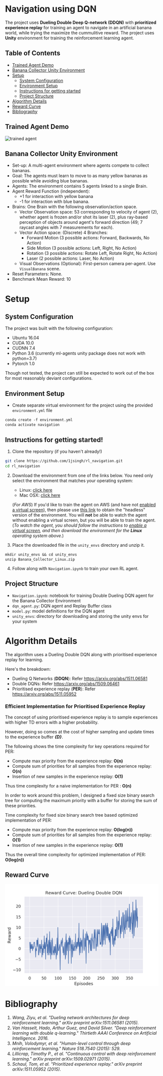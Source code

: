 # Navigation using DQN

The project uses **Dueling Double Deep Q-network (DDQN)** with **prioritized experience replay** for training an agent to navigate in an artificial banana world, while trying the maximize the cummulitive reward. The project uses **Unity** environment for training the reinforcement learning agent.

## Table of Contents

* [Trained Agent Demo](#trained-agent-demo)
* [Banana Collector Unity Environment](#banana-collector-unity-environment)
* [Setup](#setup)
    * [System Configuration](#system-configuration)
    * [Environment Setup](#environment-setup)
    * [Instructions for getting started](#instructions-for-getting-started)
    * [Project Structure](#project-structure)
* [Algorithm Details](#algorithm-details)
* [Reward Curve](#reward-curve)
* [Bibliography](#bibliography)

##  Trained Agent Demo
![trained agent](images/trained_agent.gif)

## Banana Collector Unity Environment

* Set-up: A multi-agent environment where agents compete to collect bananas.
* Goal: The agents must learn to move to as many yellow bananas as possible
  while avoiding blue bananas.
* Agents: The environment contains 5 agents linked to a single Brain.
* Agent Reward Function (independent):
  * +1 for interaction with yellow banana
  * -1 for interaction with blue banana.
* Brains: One Brain with the following observation/action space.
  * Vector Observation space: 53 corresponding to velocity of agent (2), whether
    agent is frozen and/or shot its laser (2), plus ray-based perception of
    objects around agent's forward direction (49; 7 raycast angles with 7
    measurements for each).
  * Vector Action space: (Discrete) 4 Branches:
    * Forward Motion (3 possible actions: Forward, Backwards, No Action)
    * Side Motion (3 possible actions: Left, Right, No Action)
    * Rotation (3 possible actions: Rotate Left, Rotate Right, No Action)
    * Laser (2 possible actions: Laser, No Action)
  * Visual Observations (Optional): First-person camera per-agent. Use
    `VisualBanana` scene.
* Reset Parameters: None.
* Benchmark Mean Reward: 10

# Setup

## System Configuration
The project was built with the following configuration:

* Ubuntu 16.04
* CUDA 10.0
* CUDNN 7.4
* Python 3.6 (currently ml-agents unity package does not work with python=3.7)
* Pytorch 1.0

Though not tested, the project can still be expected to work out of the box for most reasonably deviant configurations.

## Environment Setup

* Create separate virtual environment for the project using the provided `environment.yml` file
```
conda create -f environment.yml
conda activate navigation
```

## Instructions for getting started!

1. Clone the repository (if you haven't already!)
```bash
git clone https://github.com/1jsingh/rl_navigation.git
cd rl_navigation
```

2. Download the environment from one of the links below.  You need only select the environment that matches your operating system:

    
    - Linux: [click here](https://drive.google.com/open?id=1hbezVc5oOthoQ2VF9c4RPWxsf5M8mxEh)
    - Mac OSX: [click here](https://drive.google.com/open?id=1HTvJxRA24bJKsyzzfy3-J7eOo8XJYpF1N)

    (_For AWS_) If you'd like to train the agent on AWS (and have not [enabled a virtual screen](https://github.com/Unity-Technologies/ml-agents/blob/master/docs/Training-on-Amazon-Web-Service.md)), then please use [this link](https://drive.google.com/open?id=1BpLCYfGcp7y5WPAPPmxxe0mVcYM1LG9N) to obtain the "headless" version of the environment.  You will **not** be able to watch the agent without enabling a virtual screen, but you will be able to train the agent.  (_To watch the agent, you should follow the instructions to [enable a virtual screen](https://github.com/Unity-Technologies/ml-agents/blob/master/docs/Training-on-Amazon-Web-Service.md), and then download the environment for the **Linux** operating system above._)
       
3. Place the downloaded file in the `unity_envs` directory and unzip it.
  ```
  mkdir unity_envs && cd unity_envs
  unzip Banana_Collector_Linux.zip
  ```

4. Follow along with `Navigation.ipynb` to train your own RL agent.

## Project Structure

* `Navigation.ipynb`: notebook for training Double Dueling DQN agent for the Banana Collector Environment
* `dqn_agent.py`: DQN agent and Replay Buffer class
* `model.py`: model definitions for the DQN agent
* `unity_envs`: directory for downloading and storing the unity envs for your system

# Algorithm Details

The algorithm uses a Dueling Double DQN along with prioritised experience replay for learning.

Here's the breakdown:

* Dueling Q Networks (**DDQN**): Refer https://arxiv.org/abs/1511.06581
* Double DQNs: Refer https://arxiv.org/abs/1509.06461
* Prioritised experience replay (**PER**): Refer https://arxiv.org/abs/1511.05952

### Efficient Implementation for Prioritised Experience Replay
The concept of using prioritised experience replay is to sample experiences with higher TD errors with a higher probability.

However, doing so comes at the cost of higher sampling and update times to the experience buffer ***{D}***. 

The following shows the time complexity for key operations required for PER:

* Compute max priority from the experience replay: **O(n)**
* Compute sum of priorities for all samples from the experience replay: **O(n)**
* Insertion of new samples in the experience replay: **O(1)**

Thus time complexity for a naive implementation for PER : **O(n)**

In order to work around this problem, I designed a fixed size binary search tree for computing the maximum priority with a buffer for storing the sum of these priorities.

Time complexity for fixed size binary search tree based optimized implementation of PER:

* Compute max priority from the experience replay: **O(log(n))**
* Compute sum of priorities for all samples from the experience replay: **O(1)**
* Insertion of new samples in the experience replay: **O(1)**


Thus the overall time complexity for optimized implementation of PER: **O(log(n))**

## Reward Curve
<img src='images/reward_curve-ddqn.png' alt='reward_curve-ddqn'>

# Bibliography
1. <cite>Wang, Ziyu, et al. "Dueling network architectures for deep reinforcement learning." arXiv preprint arXiv:1511.06581 (2015).</cite>
2. <cite> Van Hasselt, Hado, Arthur Guez, and David Silver. "Deep reinforcement learning with double q-learning." Thirtieth AAAI Conference on Artificial Intelligence. 2016.</cite>
3. <cite> Mnih, Volodymyr, et al. "Human-level control through deep reinforcement learning." Nature 518.7540 (2015): 529.  </cite>
4. <cite> Lillicrap, Timothy P., et al. "Continuous control with deep reinforcement learning." arXiv preprint arXiv:1509.02971 (2015).</cite>
5. <cite>Schaul, Tom, et al. "Prioritized experience replay." arXiv preprint arXiv:1511.05952 (2015).</cite>